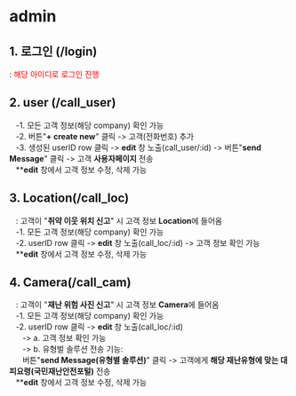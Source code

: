 # admin

## 1. 로그인 (/login)<br/>
: <span style='color: red'>해당 아이디로 로그인 진행</span>
<br/>

## 2. user (/call_user)<br/>
&nbsp;&nbsp;&nbsp;-1. 모든 고객 정보(해당 company) 확인 가능<br/>
&nbsp;&nbsp;&nbsp;-2. 버튼"**+ create new**" 클릭 -> 고객(전화번호) 추가<br/>
&nbsp;&nbsp;&nbsp;-3. 생성된 userID row 클릭 -> **edit** 창 노출(call_user/:id) -> 버튼"**send Message**" 클릭 -> 고객 **사용자페이지** 전송<br/>
&nbsp;&nbsp;&nbsp;****edit** 창에서 고객 정보 수정, 삭제 가능<br/>

## 3. Location(/call_loc)<br/>
&nbsp;&nbsp;&nbsp;: 고객이 "**취약 이웃 위치 신고**" 시 고객 정보 **Location**에 들어옴<br/>
&nbsp;&nbsp;&nbsp;-1. 모든 고객 정보(해당 company) 확인 가능<br/>
&nbsp;&nbsp;&nbsp;-2. userID row 클릭 -> **edit** 창 노출(call_loc/:id) -> 고객 정보 확인 가능<br/>
&nbsp;&nbsp;&nbsp;****edit** 창에서 고객 정보 수정, 삭제 가능<br/>
      
## 4. Camera(/call_cam)<br>
&nbsp;&nbsp;&nbsp;: 고객이 "**재난 위험 사진 신고**" 시 고객 정보 **Camera**에 들어옴<br/>
&nbsp;&nbsp;&nbsp;-1. 모든 고객 정보(해당 company) 확인 가능<br/>
&nbsp;&nbsp;&nbsp;-2. userID row 클릭 -> **edit** 창 노출(call_loc/:id) <br/>
&nbsp;&nbsp;&nbsp;&nbsp;&nbsp;&nbsp;-> a. 고객 정보 확인 가능<br/>
&nbsp;&nbsp;&nbsp;&nbsp;&nbsp;&nbsp;-> b. 유형벌 솔루션 전송 기능:<br/>
&nbsp;&nbsp;&nbsp;&nbsp;&nbsp;&nbsp;버튼"**send Message(유형별 솔루션)**" 클릭 -> 고객에게 **해당 재난유형에 맞는 대피요령(국민재난안전포털)** 전송<br/>
&nbsp;&nbsp;&nbsp;****edit** 창에서 고객 정보 수정, 삭제 가능<br/>

